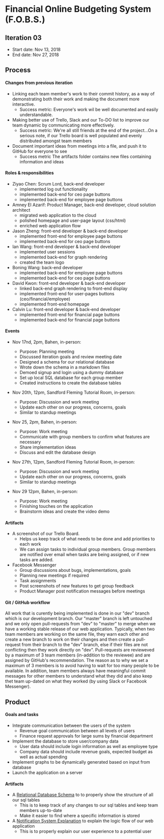 # Financial Online Budgeting System (F.O.B.S.)

## Iteration 03

* Start date: Nov 13, 2018
* End date: Nov 27, 2018

## Process

#### Changes from previous iteration
 
 * Linking each team member's work to their commit history, as a way of demonstrating both their work and making the document more interactive.
   * Success metric: Everyone's work wil be well documented and easily understandable.
 * Making better use of Trello, Slack and our To-DO list to improve our team dynamic by communicating more effectively.
   * Success metric: We're all still friends at the end of the project...On a serious note, if our Trello board is well populated and evenly distributed amongst team members
 * Document important ideas from meetings into a file, and push it to GitHub for everyone to see
   * Success metric The artifacts folder contains new files containing information and ideas


#### Roles & responsibilities

* Ziyao Chen: Scrum Lord, back-end developer 
    * implemented log out functionality
    * implemented back-end for ceo page buttons
    * implemented back-end for employee page buttons
* Amney El Azarif: Product Manager, back-end developer, cloud solution architect
    * migrated web application to the cloud
    * polished homepage and user-page layout (css/html)
    * enriched web application flow
* Jason Zheng: front-end developer & back-end developer
    * implemented front-end for employee page buttons
    * implemented back-end for ceo page buttons
* Ian Wang: front-end developer & back-end developer
    * implemented user sessions
    * implemented back-end for graph rendering
    * created the team logo
* Boning Wang: back-end developer
    * implemented back-end for employee page buttons
    * implemented back-end for ceo page buttons
* David Kwon: front-end developer & back-end developer
    * linked back-end graph rendering to front-end display
    * implemented front-end for user-pages buttons (ceo/financial/employee)
    * implemented front-end homepage
* Calvin Lu: front-end developer & back-end developer
    * implemented front-end for financial page buttons
    * implemented back-end for financial page buttons
    
#### Events
 
* Nov 17nd, 2pm, Bahen, in-person:
    * Purpose: Planning meeting
    * Discussed iteration goals and review meeting date
    * Designed a schema for our relational database
    * Wrote down the schema in a markdown files
    * Demoed signup and login using a dummy database
    * Set up local SQL database for each group member
    * Created instructions to create the database tables

* Nov 20th, 12pm, Sandford Fleming Tutorial Room, in-person:
    * Purpose: Discussion and work meeting
    * Update each other on our progress, concerns, goals
    * Similar to standup meetings
    
* Nov 25, 2pm, Bahen, in-person:
    * Purpose: Work meeting
    * Communicate with group members to confirm what features are necessary
    * Share implementation ideas
    * Discuss and edit the database design
    
* Nov 27th, 12pm, Sandford Fleming Tutorial Room, in-person:
    * Purpose: Discussion and work meeting
    * Update each other on our progress, concerns, goals
    * Similar to standup meetings

* Nov 29 12pm, Bahen, in-person:
    * Purpose: Work meeting
    * Finishing touches on the application
    * Brainstorm ideas and create the video demo
    
#### Artifacts
 * A screenshot of our Trello Board.
   * Helps us keep track of what needs to be done and add priorities to each work
   * We can assign tasks to individual group members. Group members are notified over email when tasks are being assigned, or if new tasks are added.
 * Facebook Messenger
   * Group discussions about bugs, implementations, goals
   * Planning new meetings if required
   * Task assignments
   * Post screenshots of new features to get group feedback
   * Product Manager post notification messages before meetings
   

#### Git / GitHub workflow

All work that is curently being implemented is done in our "dev" branch which is our development branch. Our "master" branch is left untouched and we only open pull-requests from "dev" to "master" to merge when we have a working stable release of our web application.
Typically, when two team members are working on the same file, they warn each other and create a new branch to work on their changes and then create a pull-request from their branch to the "dev" branch, else if their files are not conflicting then they work directly on "dev".
Pull-requests are revieweved by a maximum of 3 team members (in-addition to the reviewee) and are assigned by GitHub's recommendation. The reason as to why we set a maximum of 3 members is to avoid having to wait for too many people to be available.
In addition, team members always have meaningful commit messages for other members to understand what they did and also keep thet team up-dated on what they worked (by using Slack or Facebook Messenger).

## Product

#### Goals and tasks

* Integrate communication between the users of the system
  * Revenue goal communication between all levels of users
  * Finance request approvals for large sums by financial department
* Implement the database to store user/company data
  * User data should include login information as well as employee type
  * Company data should include revenue goals, expected budget as well as actual spending
* Implement graphs to be dynamically generated based on input from database
* Launch the application on a server

#### Artifacts

* A [Relational Database Schema](./artifacts/schema.md) to to properly show the structure of all our sql tables
  * This is to keep track of any changes to our sql tables and keep team  members up-to-date
  * Make it easier to find where a specific information is stored
* A [Notification System Explanation](./artifacts/notificationSystem.md) to explain the logic flow of our web application
  * This is to properly explain our user experience to a potential user
